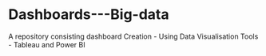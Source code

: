 # Dashboards---Big-data
A repository consisting dashboard Creation - Using Data Visualisation Tools - Tableau and Power BI
